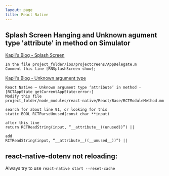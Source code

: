 ```yaml
---
layout: page
title: React Native
---
```


## Splash Screen Hanging and Unknown agument type 'attribute' in method on Simulator
[Kapil's Blog - Splash Screen](https://www.kapilgoyal.info/2019/12/reactnative-xcode-splash-screen-stucks.html)
```
In the file project_folder/ios/projectcreens/AppDelegate.m
Comment this line [RNSplashScreen show];
```

[Kapil's Blog - Unknown argument type](https://www.kapilgoyal.info/2019/12/react-native-unknown-argument-type.html)
```
React Native — Unknown argument type ‘attribute’ in method -[RCTAppState getCurrentAppState:error:]
Modify this file
project_folder/node_modules/react-native/React/Base/RCTModuleMethod.mm

search for about line 91, or looking for this
static BOOL RCTParseUnused(const char **input)

after this line
return RCTReadString(input, “__attribute__((unused))”) ||

add
RCTReadString(input, “__attribute__((__unused__))”) ||
```

## react-native-dotenv not reloading:
Always try to use `react-native start --reset-cache`
